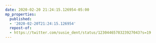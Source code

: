 ```yaml
---
date: 2020-02-20 21:24:15.126954-05:00
mp_properties:
  published:
  - '2020-02-20T21:24:15.126954'
  repost-of:
  - https://twitter.com/susie_dent/status/1230446578323927043?s=19
---
```


